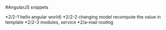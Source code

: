 #AngularJS snippets

*2/2-1		hello angular world)
*2/2-2 		changing model recompute the value in template
*2/2-3		modules, service
*2/a-mail	routing